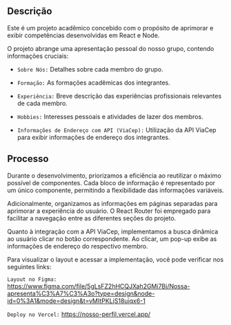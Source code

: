 ## Descrição

Este é um projeto acadêmico concebido com o propósito de aprimorar e exibir competências desenvolvidas em React e Node.

O projeto abrange uma apresentação pessoal do nosso grupo, contendo informações cruciais:

- `Sobre Nós:` Detalhes sobre cada membro do grupo.

- `Formação:` As formações acadêmicas dos integrantes.
  
- `Experiência:` Breve descrição das experiências profissionais relevantes de cada membro.
  
- `Hobbies:` Interesses pessoais e atividades de lazer dos membros.

- `Informações de Endereço com API (ViaCep):` Utilização da API ViaCep para exibir informações de endereço dos integrantes.

## Processo

Durante o desenvolvimento, priorizamos a eficiência ao reutilizar o máximo possível de componentes. Cada bloco de informação é representado por um único componente, permitindo a flexibilidade das informações variáveis.

Adicionalmente, organizamos as informações em páginas separadas para aprimorar a experiência do usuário. O React Router foi empregado para facilitar a navegação entre as diferentes seções do projeto.

Quanto à integração com a API ViaCep, implementamos a busca dinâmica ao usuário clicar no botão correspondente. Ao clicar, um pop-up exibe as informações de endereço do respectivo membro.

Para visualizar o layout e acessar a implementação, você pode verificar nos seguintes links:

`Layout no Figma:` https://www.figma.com/file/5gLsFZ2hHCQJXah2GMi7Bj/Nossa-apresenta%C3%A7%C3%A3o?type=design&node-id=0%3A1&mode=design&t=vMItPKLjS18uiqx6-1

`Deploy no Vercel:` https://nosso-perfil.vercel.app/
